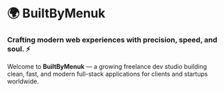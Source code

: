 # 🌍 BuiltByMenuk

### Crafting modern web experiences with precision, speed, and soul. ⚡  

Welcome to **BuiltByMenuk** — a growing freelance dev studio building clean, fast, and modern full-stack applications for clients and startups worldwide.
